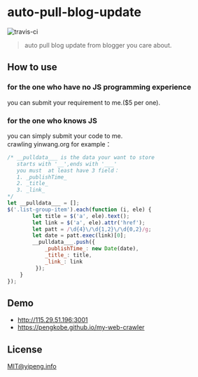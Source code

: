 # auto-pull-blog-update  
![travis-ci](https://travis-ci.org/pengkobe/my-web-crawler.svg?branch=master)
> auto pull blog update from blogger you care about. 

## How to use
### for the one who have no JS programming experience
you can submit your requirement to me.($5 per one).

### for the one who knows JS
you can simply submit your code to me.   
crawling yinwang.org for example：

```javascript
/* __pulldata___ is the data your want to store
   starts with '__',ends with '___'
   you must  at least have 3 field：
   1. _publishTime_
   2. _title_
   3. _link_
*/
let __pulldata___ = [];
$('.list-group-item').each(function (i, ele) {
        let title = $('a', ele).text();
        let link = $('a', ele).attr('href');
        let patt = /\d{4}\/\d{1,2}\/\d{0,2}/g;
        let date = patt.exec(link)[0];
        __pulldata___.push({
            _publishTime_: new Date(date),
            _title_: title,
            _link_: link
         });
    }
});
```

## Demo
* http://115.29.51.196:3001
* https://pengkobe.github.io/my-web-crawler

## License
MIT@yipeng.info